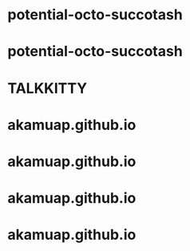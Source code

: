 # potential-octo-succotash
# potential-octo-succotash
# TALKKITTY
# akamuap.github.io
# akamuap.github.io
# akamuap.github.io
# akamuap.github.io
